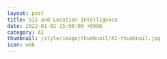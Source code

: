 ```yaml
---
layout: post
title: GIS and Location Intelligence
date: 2022-01-02 15:00:00 +0900
category: AI
thumbnail: /style/image/thumbnail/AI-thumbnail.jpg
icon: web
---
```


